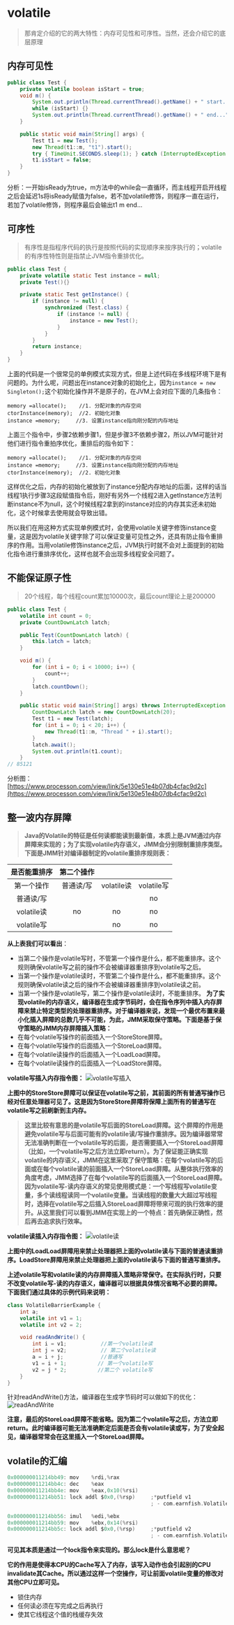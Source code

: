 # volatile
> 那肯定介绍的它的两大特性：内存可见性和可序性。当然，还会介绍它的底层原理

## 内存可见性
```java
public class Test {
    private volatile boolean isStart = true;
    void m() {
        System.out.println(Thread.currentThread().getName() + " start...");
        while (isStart) {}
        System.out.println(Thread.currentThread().getName() + " end...");
    }

    public static void main(String[] args) {
        Test t1 = new Test();
        new Thread(t1::m, "t1").start();
        try { TimeUnit.SECONDS.sleep(1); } catch (InterruptedException e) { e.printStackTrace(); }
        t1.isStart = false;
    }
}
```

分析：一开始isReady为true，m方法中的while会一直循环，而主线程开启开线程之后会延迟1s将isReady赋值为false，若不加volatile修饰，则程序一直在运行，若加了volatile修饰，则程序最后会输出t1 m end...

## 可序性
> 有序性是指程序代码的执行是按照代码的实现顺序来按序执行的；volatile的有序性特性则是指禁止JVM指令重排优化。
```java
public class Test {
    private volatile static Test instance = null;
    private Test(){}

    private static Test getInstance() {
        if (instance != null) {
            synchronized (Test.class) {
                if (instance != null) {
                    instance = new Test();
                }
            }
        }
        return instance;
    }
}
```
上面的代码是一个很常见的单例模式实现方式，但是上述代码在多线程环境下是有问题的。为什么呢，问题出在instance对象的初始化上，因为`instance = new Singleton();`这个初始化操作并不是原子的，在JVM上会对应下面的几条指令：
```
memory =allocate();    //1. 分配对象的内存空间 
ctorInstance(memory);  //2. 初始化对象 
instance =memory;     //3. 设置instance指向刚分配的内存地址
```
上面三个指令中，步骤2依赖步骤1，但是步骤3不依赖步骤2，所以JVM可能针对他们进行指令重拍序优化，重排后的指令如下：
```
memory =allocate();    //1. 分配对象的内存空间 
instance =memory;     //3. 设置instance指向刚分配的内存地址
ctorInstance(memory);  //2. 初始化对象 
```
这样优化之后，内存的初始化被放到了instance分配内存地址的后面，这样的话当线程1执行步骤3这段赋值指令后，刚好有另外一个线程2进入getInstance方法判断instance不为null，这个时候线程2拿到的instance对应的内存其实还未初始化，这个时候拿去使用就会导致出错。

所以我们在用这种方式实现单例模式时，会使用volatile关键字修饰instance变量，这是因为volatile关键字除了可以保证变量可见性之外，还具有防止指令重排序的作用。当用volatile修饰instance之后，JVM执行时就不会对上面提到的初始化指令进行重排序优化，这样也就不会出现多线程安全问题了。

## 不能保证原子性
> 20个线程，每个线程count累加10000次，最后count理论上是200000
```java
public class Test {
    volatile int count = 0;
    private CountDownLatch latch;

    public Test(CountDownLatch latch) {
        this.latch = latch;
    }

    void m() {
        for (int i = 0; i < 10000; i++) {
            count++;
        }
        latch.countDown();
    }

    public static void main(String[] args) throws InterruptedException {
        CountDownLatch latch = new CountDownLatch(20);
        Test t1 = new Test(latch);
        for (int i = 0; i < 20; i++) {
            new Thread(t1::m, "Thread " + i).start();
        }
        latch.await();
        System.out.println(t1.count);
    }
// 85121
```
分析图：[https://www.processon.com/view/link/5e130e51e4b07db4cfac9d2c](https://www.processon.com/view/link/5e130e51e4b07db4cfac9d2c)

## 整一波内存屏障
> **Java的Volatile的特征是任何读都能读到最新值，本质上是JVM通过内存屏障来实现的；为了实现volatile内存语义，JMM会分别限制重排序类型。下面是JMM针对编译器制定的volatile重排序规则表：**

   | 是否能重排序 | 第二个操作 |            |            |
| :----------: | :--------: | :--------: | :--------: |
   |  第一个操作  | 普通读/写  | volatile读 | volatile写 |
   |  普通读/写   |            |            |     no     |
   |  volatile读  |     no     |     no     |     no     |
   |  volatile写  |            |     no     |     no     |
   
**从上表我们可以看出**：
- 当第二个操作是volatile写时，不管第一个操作是什么，都不能重排序。这个规则确保volatile写之前的操作不会被编译器重排序到volatile写之后。
- 当第一个操作是volatile读时，不管第二个操作是什么，都不能重排序。这个规则确保volatile读之后的操作不会被编译器重排序到volatile读之前。
- 当第一个操作是volatile写，第二个操作是volatile读时，不能重排序。
**为了实现volatile的内存语义，编译器在生成字节码时，会在指令序列中插入内存屏障来禁止特定类型的处理器重排序。对于编译器来说，发现一个最优布置来最小化插入屏障的总数几乎不可能，为此，JMM采取保守策略。下面是基于保守策略的JMM内存屏障插入策略：**
- 在每个volatile写操作的前面插入一个StoreStore屏障。
- 在每个volatile写操作的后面插入一个StoreLoad屏障。
- 在每个volatile读操作的后面插入一个LoadLoad屏障。
- 在每个volatile读操作的后面插入一个LoadStore屏障。

**volatile写插入内存指令图：**
![volatile写插入](https://image-static.segmentfault.com/416/041/416041851-5ac871370fec9_articlex)

**上图中的StoreStore屏障可以保证在volatile写之前，其前面的所有普通写操作已经对任意处理器可见了。这是因为StoreStore屏障将保障上面所有的普通写在volatile写之前刷新到主内存。**

> **这里比较有意思的是volatile写后面的StoreLoad屏障。这个屏障的作用是避免volatile写与后面可能有的volatile读/写操作重排序。因为编译器常常无法准确判断在一个volatile写的后面，是否需要插入一个StoreLoad屏障（比如，一个volatile写之后方法立即return）。为了保证能正确实现volatile的内存语义，JMM在这里采取了保守策略：在每个volatile写的后面或在每个volatile读的前面插入一个StoreLoad屏障。从整体执行效率的角度考虑，JMM选择了在每个volatile写的后面插入一个StoreLoad屏障。因为volatile写-读内存语义的常见使用模式是：一个写线程写volatile变量，多个读线程读同一个volatile变量。当读线程的数量大大超过写线程时，选择在volatile写之后插入StoreLoad屏障将带来可观的执行效率的提升。从这里我们可以看到JMM在实现上的一个特点：首先确保正确性，然后再去追求执行效率。**

**volatile读插入内存指令图：**
![volatile读](https://image-static.segmentfault.com/288/764/2887649856-5ac871c442f52_articlex)

**上图中的LoadLoad屏障用来禁止处理器把上面的volatile读与下面的普通读重排序。LoadStore屏障用来禁止处理器把上面的volatile读与下面的普通写重排序。**

**上述volatile写和volatile读的内存屏障插入策略非常保守。在实际执行时，只要不改变volatile写-读的内存语义，编译器可以根据具体情况省略不必要的屏障。下面我们通过具体的示例代码来说明：**

```java
class VolatileBarrierExample {
    int a;
    volatile int v1 = 1;
    volatile int v2 = 2;

    void readAndWrite() {
        int i = v1;           //第一个volatile读
        int j = v2;           // 第二个volatile读
        a = i + j;            //普通写
        v1 = i + 1;          // 第一个volatile写
        v2 = j * 2;          //第二个 volatile写
    }
}
```
针对readAndWrite()方法，编译器在生成字节码时可以做如下的优化：
![readAndWrite](https://image-static.segmentfault.com/178/456/1784565222-5ac871e5e6dec_articlex)

**注意，最后的StoreLoad屏障不能省略。因为第二个volatile写之后，方法立即return。此时编译器可能无法准确断定后面是否会有volatile读或写，为了安全起见，编译器常常会在这里插入一个StoreLoad屏障。**

## volatile的汇编
```c
0x000000011214bb49: mov    %rdi,%rax
0x000000011214bb4c: dec    %eax
0x000000011214bb4e: mov    %eax,0x10(%rsi)
0x000000011214bb51: lock addl $0x0,(%rsp)     ;*putfield v1
                                              ; - com.earnfish.VolatileBarrierExample::readAndWrite@21 (line 35)

0x000000011214bb56: imul   %edi,%ebx
0x000000011214bb59: mov    %ebx,0x14(%rsi)
0x000000011214bb5c: lock addl $0x0,(%rsp)     ;*putfield v2
                                              ; - com.earnfish.VolatileBarrierExample::readAndWrite@28 (line 36)
```
**可见其本质是通过一个lock指令来实现的。那么lock是什么意思呢？**

**它的作用是使得本CPU的Cache写入了内存，该写入动作也会引起别的CPU invalidate其Cache。所以通过这样一个空操作，可让前面volatile变量的修改对其他CPU立即可见。**

- 锁住内存
- 任何读必须在写完成之后再执行
- 使其它线程这个值的栈缓存失效
